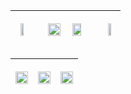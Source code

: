 

| <div align="center"><img src="https://nathanyor.io/spinning-ball.webp#center" width="50%" height="50%" /></div> | | <p align="center"><img src="https://github-readme-stats.vercel.app/api/top-langs/?username=Nathan-Yorio&layout=compact&theme=vue-dark&langs_count=6" width="100%"></p> | <p align="center"><img src="https://github-readme-streak-stats.herokuapp.com/?user=Nathan-Yorio&theme=vue-dark&hide_border=false" width="82%"></p> |  | <div align="center"><img src="https://nathanyor.io/spinning-ball.webp#center" width="50%" height="50%" /></div> | 
| ----- | ----- | ----- | ----- | ----- | ----- | 

| <p align="center"><img src="https://github-readme-stats.vercel.app/api/pin/?username=Nathan-Yorio&repo=Small-Shell-Scripts&theme=vue-dark&hide_border=false" width="100%"></p> | <p align="center"><img src="https://github-readme-stats.vercel.app/api/pin/?username=Nathan-Yorio&repo=ova_to_qcow2&theme=vue-dark&hide_border=false" width="100%"></p> | <p align="center"><img src="https://github-readme-stats.vercel.app/api/pin/?username=Nathan-Yorio&repo=Obs-VaultAttachMerge&theme=vue-dark&hide_border=false" width="100%"></p> |
| --- | --- | --- |




<!--- 
https://github.com/anuraghazra/github-readme-stats/blob/master/themes/README.md
https://github.com/anuraghazra/github-readme-stats

  <img src="https://github-readme-stats.vercel.app/api?username=Nathan-Yorio&theme=cobalt&show_icons=true&hide_border=false&include_all_commits=true&count_private=true" width="33%">

--->
